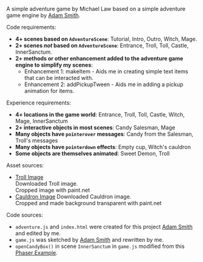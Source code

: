 A simple adventure game by Michael Law based on a simple adventure game engine by [Adam Smith](https://github.com/rndmcnlly).

Code requirements:
- **4+ scenes based on `AdventureScene`**: Tutorial, Intro, Outro, Witch, Mage.
- **2+ scenes *not* based on `AdventureScene`**: Entrance, Troll, Toll, Castle, InnerSanctum.
- **2+ methods or other enhancement added to the adventure game engine to simplify my scenes**:
    - Enhancement 1: makeItem - Aids me in creating simple text items that can be interacted with.
    - Enhancement 2: addPickupTween - Aids me in adding a pickup animation for items.

Experience requirements:
- **4+ locations in the game world**: Entrance, Troll, Toll, Castle, Witch, Mage, InnerSanctum
- **2+ interactive objects in most scenes**: Candy Salesman, Mage
- **Many objects have `pointerover` messages**: Candy from the Salesman, Troll's messages
- **Many objects have `pointerdown` effects**: Empty cup, Witch's cauldron
- **Some objects are themselves animated**: Sweet Demon, Troll

Asset sources:
- [Troll Image](https://favpng.com/png_view/free-kraken-cliparts-octopus-free-content-goblin-clip-art-png/cdsR9H0B)  
Downloaded Troll image.  
Cropped image with paint.net  
- [Cauldron Image](https://www.vecteezy.com/vector-art/1838079-witch-cauldron-set)
Downloaded Cauldron image.  
Cropped and made background transparent with paint.net  

Code sources:
- `adventure.js` and `index.html` were created for this project [Adam Smith](https://github.com/rndmcnlly) and edited by me.
- `game.js` was sketched by [Adam Smith](https://github.com/rndmcnlly) and rewritten by me.
- `openCandyBox()` in scene `InnerSanctum` in `game.js` modified from this [Phaser Example](https://labs.phaser.io/edit.html?src=src/input/pointer/external%20link.js).